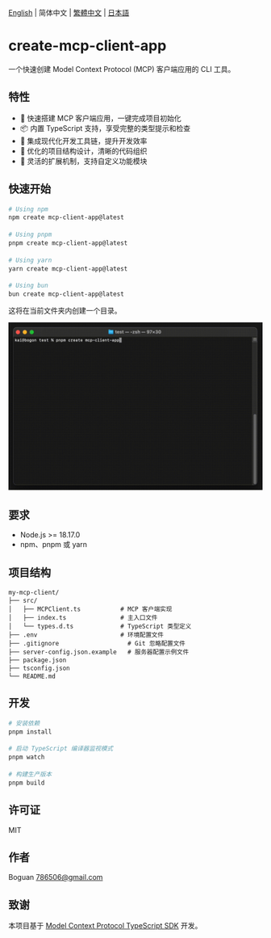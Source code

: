 [English](../README.md) | 简体中文 | [繁體中文](README_zh-TW.md) | [日本語](README_ja-JP.md)

# create-mcp-client-app

一个快速创建 Model Context Protocol (MCP) 客户端应用的 CLI 工具。

## 特性

- 🚀 快速搭建 MCP 客户端应用，一键完成项目初始化
- 📦 内置 TypeScript 支持，享受完整的类型提示和检查
- 🔧 集成现代化开发工具链，提升开发效率
- 📝 优化的项目结构设计，清晰的代码组织
- 🎯 灵活的扩展机制，支持自定义功能模块

## 快速开始

```bash
# Using npm
npm create mcp-client-app@latest

# Using pnpm
pnpm create mcp-client-app@latest

# Using yarn
yarn create mcp-client-app@latest

# Using bun
bun create mcp-client-app@latest
```

这将在当前文件夹内创建一个目录。

![Client Demo](https://raw.githubusercontent.com/boguan/create-mcp-app/main/packages/docs/client.gif)

## 要求

- Node.js >= 18.17.0
- npm、pnpm 或 yarn

## 项目结构

```
my-mcp-client/
├── src/
│   ├── MCPClient.ts           # MCP 客户端实现
│   ├── index.ts               # 主入口文件
│   └── types.d.ts             # TypeScript 类型定义
├── .env                       # 环境配置文件
├── .gitignore                   # Git 忽略配置文件
├── server-config.json.example   # 服务器配置示例文件
├── package.json
├── tsconfig.json
└── README.md
```

## 开发

```bash
# 安装依赖
pnpm install

# 启动 TypeScript 编译器监视模式
pnpm watch

# 构建生产版本
pnpm build
```

## 许可证

MIT

## 作者

Boguan <786506@gmail.com>

## 致谢

本项目基于 [Model Context Protocol TypeScript SDK](https://github.com/modelcontextprotocol/typescript-sdk) 开发。